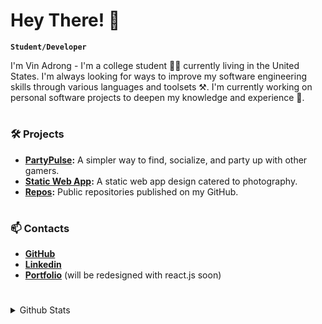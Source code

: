 # Hey There! 👋

**`Student/Developer`**

I'm Vin Adrong - I'm a college student 👨‍🎓 currently living in the United States. I'm always looking for ways to improve my software engineering skills through various languages and toolsets ⚒️. I'm currently working on personal software projects to deepen my knowledge and experience 🧠.

#
### 🛠 Projects
- **[PartyPulse](https://github.com/kcxul/PartyPulse):** A simpler way to find, socialize, and party up with other gamers.
- **[Static Web App](https://github.com/kcxul/Static-Web-App):** A static web app design catered to photography.
- **[Repos](https://github.com/kcxul?tab=repositories):** Public repositories published on my GitHub.
#
### 📫 Contacts
- **[GitHub](https://github.com/kcxul)**
- **[Linkedin](https://linkedin.com/in/vinadrong)**
- **[Portfolio](https://kcxul.github.io/)** (will be redesigned with react.js soon)
#

<!-- GitHub Stats -->
<details>
  <summary>Github Stats</summary>

<div align="center" style="display: flex; justify-content: center;">



<picture>
  <source
    srcset="https://github-readme-stats-9eda.vercel.app/api?username=kcxul&rank_icon=github&show_icons=true&theme=transparent&hide_border=true&include_all_commits=true&title_color=d1d1d1&text_color=d1d1d1"
    media="(prefers-color-scheme: dark)"
  />
  <source
    srcset="https://github-readme-stats-9eda.vercel.app/api?username=kcxul&rank_icon=github&show_icons=true&theme=transparent&hide_border=true&include_all_commits=true&title_color=1d1d1d&text_color=1d1d1d"
    media="(prefers-color-scheme: light), (prefers-color-scheme: no-preference)"
  />
  <img alt="GitHub Stats for kcxul" src="https://github-readme-stats-9eda.vercel.app/api?username=kcxul&rank_icon=github&show_icons=true&theme=transparent&hide_border=true&include_all_commits=true&title_color=1d1d1d&text_color=1d1d1d">
</picture>

<!-- Most Used Languages -->

<picture>
  <source
    srcset="https://github-readme-stats-9eda.vercel.app/api/top-langs/?username=kcxul&layout=compact&size_weight=0.5&count_weight=0.5&langs_count=8&theme=transparent&hide_border=true&title_color=d1d1d1&text_color=d1d1d1"
    media="(prefers-color-scheme: dark)"
  />
  <source
    srcset="https://github-readme-stats-9eda.vercel.app/api/top-langs/?username=kcxul&layout=compact&size_weight=0.5&count_weight=0.5&&langs_count=8&theme=transparent&hide_border=true&title_color=1d1d1d&text_color=1d1d1d"
    media="(prefers-color-scheme: light), (prefers-color-scheme: no-preference)"
  />
  <img alt="Top Languages for kcxul" src="https://github-readme-stats-9eda.vercel.app/api/top-langs/?username=kcxul&layout=compact&size_weight=0.5&count_weight=0.5&&langs_count=8&theme=transparent&hide_border=true&title_color=1d1d1d&text_color=1d1d1d">
</picture>

</div>
</details>
